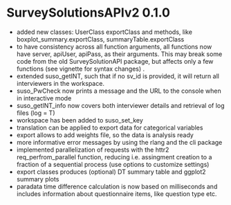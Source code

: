 # SurveySolutionsAPIv2 0.1.0

* added new classes: UserClass exportClass and methods, like boxplot_summary.exportClass, summaryTable.exportClass
* to have consistency across all function arguments, all functions now have server, apiUser, apiPass, as their arguments. This may break some code from the old SurveySolutionAPI package, but affects only a few functions (see vignette for syntax changes) .
* extended suso_getINT, such that if no sv_id is provided, it will return all interviewers in the workspace.
* suso_PwCheck now prints a message and the URL to the console when in interactive mode
* suso_getINT_info now covers both interviewer details and retrieval of log files (log = T)
* workspace has been added to suso_set_key
* translation can be applied to export data for categorical variables
* export allows to add weights file, so the data is analysis ready
* more informative error messages by using the rlang and the cli package
* implemented parallelization of requests with the httr2 req_perfrom_parallel function, reducing i.e. assingment creation to a fraction of a sequential process (use options to customize settings)
* export classes produces (optional) DT summary table and ggplot2 summary plots
* paradata time difference calculation is now based on milliseconds and includes information about questionnaire items, like question type etc.
